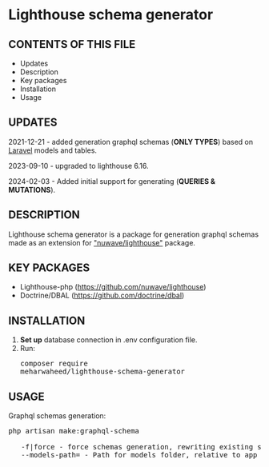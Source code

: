 # Lighthouse schema generator

CONTENTS OF THIS FILE
---------------------

 * Updates
 * Description
 * Key packages
 * Installation
 * Usage
 
  UPDATES
------------

2021-12-21 - added generation graphql schemas (<b>ONLY TYPES</b>) based on <a href="https://github.com/laravel/laravel">Laravel</a> models and tables.

2023-09-10 - upgraded to lighthouse 6.16.

2024-02-03 - Added initial support for generating (<b>QUERIES & MUTATIONS</b>).
 
  DESCRIPTION
------------

Lighthouse schema generator is a package for generation graphql schemas made as an extension for <a href="https://github.com/nuwave/lighthouse">"nuwave/lighthouse"</a> package.

  KEY PACKAGES
------------

* Lighthouse-php (https://github.com/nuwave/lighthouse)
* Doctrine/DBAL (https://github.com/doctrine/dbal)

 INSTALLATION
------------

1. <b>Set up</b> database connection in .env configuration file.
2. Run: <pre>composer require meharwaheed/lighthouse-schema-generator</pre>

 USAGE
------------

Graphql schemas generation:</br>
<pre>
php artisan make:graphql-schema </br>
   -f|force - force schemas generation, rewriting existing schemas
   --models-path= - Path for models folder, relative to app path
</pre>
